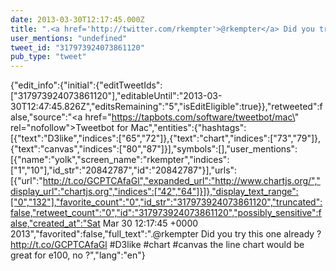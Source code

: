 ```yaml
---
date: 2013-03-30T12:17:45.000Z
title: ".<a href='http://twitter.com/rkempter'>@rkempter</a> Did you try this one already ? http://t.co/GCPTCAfaGl #D3like #chart #canvas the line chart would be great for e100, no ?″"
user_mentions: "undefined"
tweet_id: "317973924073861120"
pub_type: "tweet"
---
```

{"edit_info":{"initial":{"editTweetIds":["317973924073861120"],"editableUntil":"2013-03-30T12:47:45.826Z","editsRemaining":"5","isEditEligible":true}},"retweeted":false,"source":"<a href=\"https://tapbots.com/software/tweetbot/mac\" rel=\"nofollow\">Tweetbot for Mac</a>","entities":{"hashtags":[{"text":"D3like","indices":["65","72"]},{"text":"chart","indices":["73","79"]},{"text":"canvas","indices":["80","87"]}],"symbols":[],"user_mentions":[{"name":"yolk","screen_name":"rkempter","indices":["1","10"],"id_str":"20842787","id":"20842787"}],"urls":[{"url":"http://t.co/GCPTCAfaGl","expanded_url":"http://www.chartjs.org/","display_url":"chartjs.org","indices":["42","64"]}]},"display_text_range":["0","132"],"favorite_count":"0","id_str":"317973924073861120","truncated":false,"retweet_count":"0","id":"317973924073861120","possibly_sensitive":false,"created_at":"Sat Mar 30 12:17:45 +0000 2013","favorited":false,"full_text":".@rkempter Did you try this one already ? http://t.co/GCPTCAfaGl #D3like #chart #canvas the line chart would be great for e100, no ?","lang":"en"}
